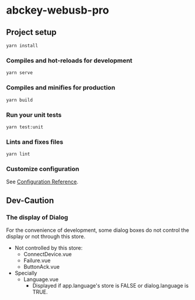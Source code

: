 # abckey-webusb-pro

## Project setup
```
yarn install
```

### Compiles and hot-reloads for development
```
yarn serve
```

### Compiles and minifies for production
```
yarn build
```

### Run your unit tests
```
yarn test:unit
```

### Lints and fixes files
```
yarn lint
```

### Customize configuration
See [Configuration Reference](https://cli.vuejs.org/config/).

## Dev-Caution
### The display of Dialog
For the convenience of development, some dialog boxes do not control the display or not through this store. 
- Not controlled by this store: 
  - ConnectDevice.vue
  - Failure.vue
  - ButtonAck.vue
- Specially
  - Language.vue
    - Displayed if app.language's store is FALSE or dialog.language is TRUE.